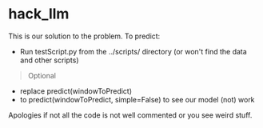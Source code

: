 # hack_llm

This is our solution to the problem.
To predict:
- Run testScript.py from the ../scripts/ directory (or won't find the data and other scripts)
> Optional
  - replace predict(windowToPredict)
  - to predict(windowToPredict, simple=False) to see our model (not) work


Apologies if not all the code is not well commented or you see weird stuff.